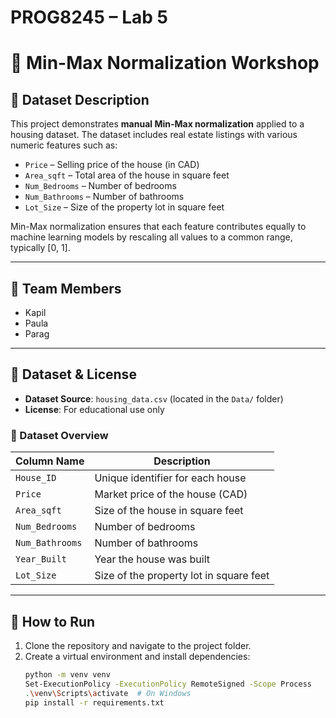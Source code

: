 # PROG8245 – Lab 5  
# 🏡 Min-Max Normalization Workshop

## 📁 Dataset Description

This project demonstrates **manual Min-Max normalization** applied to a housing dataset. The dataset includes real estate listings with various numeric features such as:

- `Price` – Selling price of the house (in CAD)
- `Area_sqft` – Total area of the house in square feet
- `Num_Bedrooms` – Number of bedrooms
- `Num_Bathrooms` – Number of bathrooms
- `Lot_Size` – Size of the property lot in square feet

Min-Max normalization ensures that each feature contributes equally to machine learning models by rescaling all values to a common range, typically [0, 1].

---

## 👥 Team Members

- Kapil  
- Paula  
- Parag

---

## 🔗 Dataset & License

- **Dataset Source**: `housing_data.csv` (located in the `Data/` folder)
- **License**: For educational use only

### 🧾 Dataset Overview

| Column Name       | Description                                       |
|-------------------|---------------------------------------------------|
| `House_ID`        | Unique identifier for each house                  |
| `Price`           | Market price of the house (CAD)                   |
| `Area_sqft`       | Size of the house in square feet                  |
| `Num_Bedrooms`    | Number of bedrooms                                |
| `Num_Bathrooms`   | Number of bathrooms                               |
| `Year_Built`      | Year the house was built                          |
| `Lot_Size`        | Size of the property lot in square feet           |

---

## 🚀 How to Run

1. Clone the repository and navigate to the project folder.
2. Create a virtual environment and install dependencies:
   ```bash
   python -m venv venv
   Set-ExecutionPolicy -ExecutionPolicy RemoteSigned -Scope Process
   .\venv\Scripts\activate  # On Windows
   pip install -r requirements.txt
